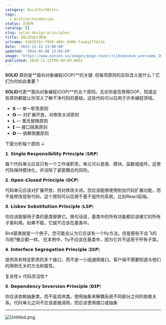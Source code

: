 ```yaml
---
category: QuickTechBites
tags:
  - ArchitectureDesign
status: 已发布
catalog: []
slug: solid-design-principles
title: SOLID设计原则
urlname: 2d810f8c-f950-406c-8d0b-faa4a27fd21b
date: '2023-11-12 23:08:00'
updated: '2024-05-08 23:04:00'
image: 'https://www.notion.so/images/page-cover/rijksmuseum_avercamp_1620.jpg'
published: 2019-11-12T08:00:00.000Z
---
```


**SOLID** 原则是**面向对象编程(OOP)**的关键. 但每项原则的实际含义是什么？它们为何如此重要？


**SOLID**代表**面向对象编程(OOP)**的五个原则。无论你是否使用OOP，知道这些原则都能让你深入了解干净代码的基础，这些代码可以应用于许多编程领域。

- 𝗦 — 单一职责原则
- 𝗢 — 对扩展开放，对修改关闭原则
- 𝗟 — 里氏替换原则
- 𝗜 — 接口隔离原则
- 𝗗 — 依赖倒置原则

下面分析每个原则 ↓


𝟭. 𝗦𝗶𝗻𝗴𝗹𝗲 𝗥𝗲𝘀𝗽𝗼𝗻𝘀𝗶𝗯𝗶𝗹𝗶𝘁𝘆 𝗣𝗿𝗶𝗻𝗰𝗶𝗽𝗹𝗲 (𝗦𝗥𝗣)


每个代码单元应该只有一个工作或职责。单元可以是类、模块、函数或组件。这使代码保持模块化，并消除了紧密耦合的风险。


𝟮. 𝗢𝗽𝗲𝗻-𝗖𝗹𝗼𝘀𝗲𝗱 𝗣𝗿𝗶𝗻𝗰𝗶𝗽𝗹𝗲 (𝗢𝗖𝗣)


代码单元应该对扩展开放，但对修改关闭。您应该能够使用附加代码扩展功能，而不是修改现有代码。这个原则可以应用于基于组件的系统，比如React前端。


𝟯. 𝗟𝗶𝘀𝗸𝗼𝘃 𝗦𝘂𝗯𝘀𝘁𝗶𝘁𝘂𝘁𝗶𝗼𝗻 𝗣𝗿𝗶𝗻𝗰𝗶𝗽𝗹𝗲 (𝗟𝗦𝗣)


你应该能够用子类的基类替换它。换句话说，基类中的所有功能都应该被它的所有子类利用。如果不能，它就不应该在基类中。


Bird基类就是一个例子。您可能会认为它应该有一个fly方法。但是那些不会飞的鸟呢?像企鹅一样。
在本例中，fly不应该在基类中，因为它并不适用于所有子类。


𝟰. 𝗜𝗻𝘁𝗲𝗿𝗳𝗮𝗰𝗲 𝗦𝗲𝗴𝗿𝗲𝗴𝗮𝘁𝗶𝗼𝗻 𝗣𝗿𝗶𝗻𝗰𝗶𝗽𝗹𝗲 (𝗜𝗦𝗣)


提供具有特定职责的多个接口，而不是一小组通用接口。客户端不需要知道与他们的用例无关的方法和属性。


复杂性↓
代码灵活性↑


𝟱. 𝗗𝗲𝗽𝗲𝗻𝗱𝗲𝗻𝗰𝘆 𝗜𝗻𝘃𝗲𝗿𝘀𝗶𝗼𝗻 𝗣𝗿𝗶𝗻𝗰𝗶𝗽𝗹𝗲 (𝗗𝗜𝗣)


你应该依赖抽象类，而不是具体类。使用抽象来解耦系统不同部分之间的依赖关系。代码单元之间不应该直接调用，而应该使用接口或抽象


---


![Untitled.png](https://prod-files-secure.s3.us-west-2.amazonaws.com/5d24fe63-e567-4804-86f9-9fdc62e13082/6fc4afd3-478b-4aaf-9884-0a3f8e406a71/Untitled.png?X-Amz-Algorithm=AWS4-HMAC-SHA256&X-Amz-Content-Sha256=UNSIGNED-PAYLOAD&X-Amz-Credential=ASIAZI2LB466W6I6DCQZ%2F20250326%2Fus-west-2%2Fs3%2Faws4_request&X-Amz-Date=20250326T213456Z&X-Amz-Expires=3600&X-Amz-Security-Token=IQoJb3JpZ2luX2VjEM3%2F%2F%2F%2F%2F%2F%2F%2F%2F%2FwEaCXVzLXdlc3QtMiJIMEYCIQD7KmuNMkAYzUqO3FTpGIk1c5WYosK7aQi44PYA7JYrgwIhAKFTj0u%2B7Kha6VnnuMjZZ8WOuF%2BtvNP4WzRzn8NOIWHJKv8DCDYQABoMNjM3NDIzMTgzODA1Igw5ro3kh%2BkhLKD1V8Aq3ANLPLo8IEAnb9oSb%2BYvnwJCCi3LGrZIOXhRFYZpgTu2pw0WZ5hPUI6IxTjeYw0y%2FOQL7PZz5wuH4Woxryx1PLum1b7Nmv9cwkfXn1qS2zD%2BcfPZ%2FGDxyvdqO0yeFCLsDcm%2FafJd3W7FJ%2FVoyiRCPlo4XP0I9AJWBGJyjLHspsFnl43Fry%2FUBFmTsJWRb7WA0EQjYxiLeMOSvtopGMC4%2BrMXpKAZPopU9NbDC%2BvS1N7Jnp0MPMjQgoiqa2i2xjLvbq6fd%2BkgYfRyG60SCkfHMYOIa%2BCnYrCKNCHtOY2TYUz9GlDlcSKs2JGDmUsJ5nHjgnvAKUmUDP37vIX%2FrRNbOm%2F8G92xlFt2NlUbKtEnrI8BpnVTdJuGme7YmiHQ5%2FcVwYCzm%2BLAcM16TzFdbbZukOD13c9L0uGoUjQgfoLOWn07xLmRK19QmNCyLiMlC51uvNBuKxfuXP2zTq4Vz4hqCNCzNlVqUNTP35d2pJ9GiWDoR9BJmz98H0XX%2F9orudC0S%2BQEk577tqbS6ENgPu%2FcGNz%2Fac5hbZMEp2kWFTU6U5hhOwnLbNmrW3coCvH2iW792CfyZeUeuZMge%2BFTus4q8I10at4unWrrkgn9NSEcHc1P%2F7rSMVD3PJHlgMLu3DDC0ZG%2FBjqkAS7jSNNzp5eoI6omelURDH0KoDD%2F5cA8xnj43agmVKWcjL1zLlCk5AkPJUhtfuxUll%2F25DVWExI96J%2BRJoSV1eyYdo60VlYxlKKFpwoQ%2BUL5ccpQJRovWxf51MdPpLVm4aUDfR2qiGFHd%2FyNV40IMNxx6HPQSfoRGg7kddyz5WbpU4dp%2BwYTu2evtugZGqBz6%2BoepgrV2CMM1chbSnlo%2BjHNvJmo&X-Amz-Signature=48842c6c09c97ef9c6c8076772ceb53c4f94ec761daffe1ffb08328689b8d845&X-Amz-SignedHeaders=host&x-id=GetObject)

